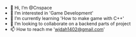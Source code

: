 - 👋 Hi, I’m @Cnspace
- 👀 I’m interested in 'Game Development'
- 🌱 I’m currently learning 'How to make game with C++'
- 💞️ I’m looking to collaborate on a backend parts of project
- 📫 How to reach me 'wjdah1402@gmail.com'

<!---
Cnspace/Cnspace is a ✨ special ✨ repository because its `README.md` (this file) appears on your GitHub profile.
You can click the Preview link to take a look at your changes.
--->
